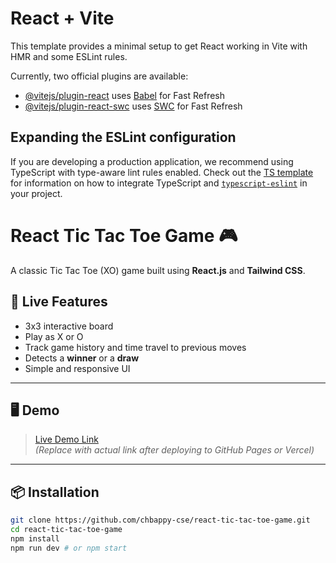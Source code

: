 # React + Vite

This template provides a minimal setup to get React working in Vite with HMR and some ESLint rules.

Currently, two official plugins are available:

- [@vitejs/plugin-react](https://github.com/vitejs/vite-plugin-react/blob/main/packages/plugin-react) uses [Babel](https://babeljs.io/) for Fast Refresh
- [@vitejs/plugin-react-swc](https://github.com/vitejs/vite-plugin-react/blob/main/packages/plugin-react-swc) uses [SWC](https://swc.rs/) for Fast Refresh

## Expanding the ESLint configuration

If you are developing a production application, we recommend using TypeScript with type-aware lint rules enabled. Check out the [TS template](https://github.com/vitejs/vite/tree/main/packages/create-vite/template-react-ts) for information on how to integrate TypeScript and [`typescript-eslint`](https://typescript-eslint.io) in your project.


# React Tic Tac Toe Game 🎮

A classic Tic Tac Toe (XO) game built using **React.js** and **Tailwind CSS**.

## 🚀 Live Features

- 3x3 interactive board
- Play as X or O
- Track game history and time travel to previous moves
- Detects a **winner** or a **draw**
- Simple and responsive UI

---

## 🖥️ Demo

> [Live Demo Link](https://chbappy-cse.github.io/react-tic-tac-toe-game)  
*(Replace with actual link after deploying to GitHub Pages or Vercel)*

---

## 📦 Installation

```bash
git clone https://github.com/chbappy-cse/react-tic-tac-toe-game.git
cd react-tic-tac-toe-game
npm install
npm run dev # or npm start
